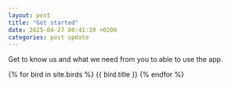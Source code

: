```yaml
---
layout: post
title: "Get started"
date: 2025-04-27 00:41:19 +0200
categories: post update
---
```


Get to know us and what we need from you to able to use the app.

<div>
  {% for bird in site.birds %}
 <span>{{ bird.title }}</span>
  {% endfor %}
</div>
